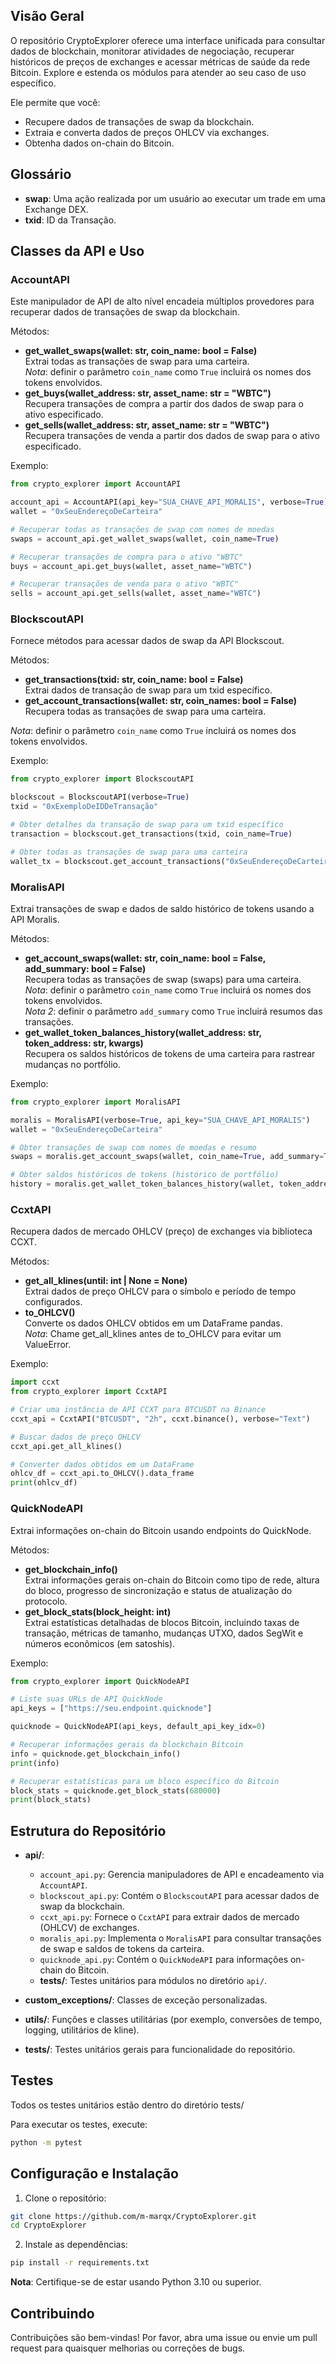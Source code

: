## Visão Geral

O repositório CryptoExplorer oferece uma interface unificada para consultar dados de blockchain, monitorar atividades de negociação, recuperar históricos de preços de exchanges e acessar métricas de saúde da rede Bitcoin. Explore e estenda os módulos para atender ao seu caso de uso específico.

Ele permite que você:

- Recupere dados de transações de swap da blockchain.
- Extraia e converta dados de preços OHLCV via exchanges.
- Obtenha dados on-chain do Bitcoin.

## Glossário

- **swap**: Uma ação realizada por um usuário ao executar um trade em uma Exchange DEX.
- **txid**: ID da Transação.

## Classes da API e Uso

### AccountAPI

Este manipulador de API de alto nível encadeia múltiplos provedores para recuperar dados de transações de swap da blockchain.

Métodos:

- __get_wallet_swaps(wallet: str, coin_name: bool = False)__  
    Extrai todas as transações de swap para uma carteira.  
    _Nota_: definir o parâmetro `coin_name` como `True` incluirá os nomes dos tokens envolvidos.
- __get_buys(wallet_address: str, asset_name: str = "WBTC")__  
    Recupera transações de compra a partir dos dados de swap para o ativo especificado.
- __get_sells(wallet_address: str, asset_name: str = "WBTC")__  
    Recupera transações de venda a partir dos dados de swap para o ativo especificado.

Exemplo:

```py
from crypto_explorer import AccountAPI

account_api = AccountAPI(api_key="SUA_CHAVE_API_MORALIS", verbose=True)
wallet = "0xSeuEndereçoDeCarteira"

# Recuperar todas as transações de swap com nomes de moedas
swaps = account_api.get_wallet_swaps(wallet, coin_name=True)

# Recuperar transações de compra para o ativo "WBTC"
buys = account_api.get_buys(wallet, asset_name="WBTC")

# Recuperar transações de venda para o ativo "WBTC"
sells = account_api.get_sells(wallet, asset_name="WBTC")
```

### BlockscoutAPI

Fornece métodos para acessar dados de swap da API Blockscout.

Métodos:

- __get_transactions(txid: str, coin_name: bool = False)__  
    Extrai dados de transação de swap para um txid específico.
- __get_account_transactions(wallet: str, coin_names: bool = False)__  
    Recupera todas as transações de swap para uma carteira.

_Nota_: definir o parâmetro `coin_name` como `True` incluirá os nomes dos tokens envolvidos.

Exemplo:

```py
from crypto_explorer import BlockscoutAPI

blockscout = BlockscoutAPI(verbose=True)
txid = "0xExemploDeIDDeTransação"

# Obter detalhes da transação de swap para um txid específico
transaction = blockscout.get_transactions(txid, coin_name=True)

# Obter todas as transações de swap para uma carteira
wallet_tx = blockscout.get_account_transactions("0xSeuEndereçoDeCarteira", coin_names=True)
```

### MoralisAPI

Extrai transações de swap e dados de saldo histórico de tokens usando a API Moralis.

Métodos:

- __get_account_swaps(wallet: str, coin_name: bool = False, add_summary: bool = False)__  
    Recupera todas as transações de swap (swaps) para uma carteira.  
    _Nota_: definir o parâmetro `coin_name` como `True` incluirá os nomes dos tokens envolvidos.  
    _Nota 2_: definir o parâmetro `add_summary` como `True` incluirá resumos das transações.
- __get_wallet_token_balances_history(wallet_address: str, token_address: str, kwargs)__  
    Recupera os saldos históricos de tokens de uma carteira para rastrear mudanças no portfólio.

Exemplo:

```py
from crypto_explorer import MoralisAPI

moralis = MoralisAPI(verbose=True, api_key="SUA_CHAVE_API_MORALIS")
wallet = "0xSeuEndereçoDeCarteira"

# Obter transações de swap com nomes de moedas e resumo
swaps = moralis.get_account_swaps(wallet, coin_name=True, add_summary=True)

# Obter saldos históricos de tokens (histórico de portfólio)
history = moralis.get_wallet_token_balances_history(wallet, token_address="0xEndereçoDoToken")
```

### CcxtAPI

Recupera dados de mercado OHLCV (preço) de exchanges via biblioteca CCXT.

Métodos:

- __get_all_klines(until: int | None = None)__  
    Extrai dados de preço OHLCV para o símbolo e período de tempo configurados.
- __to_OHLCV()__  
    Converte os dados OHLCV obtidos em um DataFrame pandas.  
    _Nota_: Chame get_all_klines antes de to_OHLCV para evitar um ValueError.

Exemplo:

```py
import ccxt
from crypto_explorer import CcxtAPI

# Criar uma instância de API CCXT para BTCUSDT na Binance
ccxt_api = CcxtAPI("BTCUSDT", "2h", ccxt.binance(), verbose="Text")

# Buscar dados de preço OHLCV
ccxt_api.get_all_klines()

# Converter dados obtidos em um DataFrame
ohlcv_df = ccxt_api.to_OHLCV().data_frame
print(ohlcv_df)
```

### QuickNodeAPI

Extrai informações on-chain do Bitcoin usando endpoints do QuickNode.

Métodos:

- __get_blockchain_info()__  
    Extrai informações gerais on-chain do Bitcoin como tipo de rede, altura do bloco, progresso de sincronização e status de atualização do protocolo.
- __get_block_stats(block_height: int)__  
    Extrai estatísticas detalhadas de blocos Bitcoin, incluindo taxas de transação, métricas de tamanho, mudanças UTXO, dados SegWit e números econômicos (em satoshis).

Exemplo:

```py
from crypto_explorer import QuickNodeAPI

# Liste suas URLs de API QuickNode
api_keys = ["https://seu.endpoint.quicknode"]

quicknode = QuickNodeAPI(api_keys, default_api_key_idx=0)

# Recuperar informações gerais da blockchain Bitcoin
info = quicknode.get_blockchain_info()
print(info)

# Recuperar estatísticas para um bloco específico do Bitcoin
block_stats = quicknode.get_block_stats(680000)
print(block_stats)
```

## Estrutura do Repositório

- **api/**:

    - `account_api.py`: Gerencia manipuladores de API e encadeamento via `AccountAPI`.
    - `blockscout_api.py`: Contém o `BlockscoutAPI` para acessar dados de swap da blockchain.
    - `ccxt_api.py`: Fornece o `CcxtAPI` para extrair dados de mercado (OHLCV) de exchanges.
    - `moralis_api.py`: Implementa o `MoralisAPI` para consultar transações de swap e saldos de tokens da carteira.
    - `quicknode_api.py`: Contém o `QuickNodeAPI` para informações on-chain do Bitcoin.
    - **tests/**: Testes unitários para módulos no diretório `api/`.

- __custom_exceptions/__: Classes de exceção personalizadas.
- **utils/**: Funções e classes utilitárias (por exemplo, conversões de tempo, logging, utilitários de kline).
- **tests/**: Testes unitários gerais para funcionalidade do repositório.

## Testes

Todos os testes unitários estão dentro do diretório tests/ 

Para executar os testes, execute:

```sh
python -m pytest
```

## Configuração e Instalação

1. Clone o repositório:

```bash
git clone https://github.com/m-marqx/CryptoExplorer.git
cd CryptoExplorer 
```

2. Instale as dependências:

```sh
pip install -r requirements.txt
```

**Nota**: Certifique-se de estar usando Python 3.10 ou superior.

## Contribuindo

Contribuições são bem-vindas! Por favor, abra uma issue ou envie um pull request para quaisquer melhorias ou correções de bugs.
